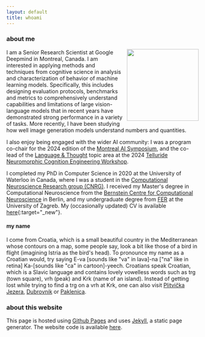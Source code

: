 ```yaml
---
layout: default
title: whoami
---
```


### about me

<img src="https://avatars1.githubusercontent.com/u/2485670?v=3&s=460" style="float:right;width:188px;height:188px;padding-left:10px">

I am a Senior Research Scientist at Google Deepmind in Montreal, Canada. I am interested in applying methods and techniques from cognitive science in analysis and characterization of behavior of machine learning models. Specifically, this includes designing evaluation protocols, benchmarks and metrics to comprehensively understand capabilities and limitations of large vision-language models that in recent years have demonstrated strong performance in a variety of tasks. More recently, I have been studying how well image generation models understand numbers and quantities.

I also enjoy being engaged with the wider AI community: I was a program co-chair for the 2024 edition of the [Montreal AI Symposium](http://montrealaisymposium.com/), and the co-lead of the [Language & Thought](https://sites.google.com/corp/view/telluride-2024/home) topic area at the 2024 [Telluride Neuromorphic Cognition Engineering Workshop](https://sites.google.com/corp/view/telluride-2024/home).

I completed my PhD in Computer Science in 2020 at the University of Waterloo in
Canada, where I was a student in the [Computational Neuroscience Research group
(CNRG)](http://compneuro.uwaterloo.ca/). I received my Master's degree in Computational Neuroscience from the [Bernstein
Centre for Computational Neuroscience](https://www.bccn-berlin.de/Home/) in
Berlin, and my undergraduate degree from [FER](http://www.fer.unizg.hr/) at
the University of Zagreb. 
My (occasionally updated) CV is available
[here](http://compneuro.uwaterloo.ca/files/ivana-cv.pdf){:target="_new"}.


#### my name
I come from Croatia, which is a small beautiful country in the Mediterranean
whose contours on a map, some people say, look a bit like those of a bird in
flight (imagining Istria as the bird's head). To pronounce my name as a Croatian
would, try saying E-va [sounds like "va" in lava]-na ["na" like in retina] Ka-[sounds like "ca" in
cartoon]-yeech. Croatians speak Croatian, which is a Slavic language and
contains lovely vowelless words such as trg (town square), vrh (peak) and
Krk (name of an island). Instead of getting lost while trying to find a trg on
a vrh at Krk, one can also visit [Plitvička Jezera](http://np-plitvicka-jezera.hr/en/), [Dubrovnik](https://en.wikipedia.org/wiki/Dubrovnik) or [Paklenica](http://www.np-paklenica.hr/en/).


### about this website

This page is hosted using [Github Pages](https://pages.github.com/) and uses
[Jekyll](https://jekyllrb.com/docs/pages/), a static page generator. The
website code is available [here](https://github.com/ikajic/ikajic.github.io).



